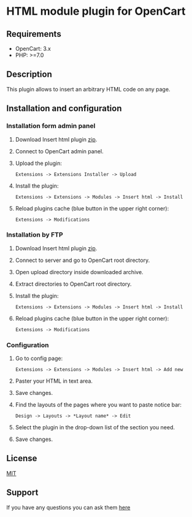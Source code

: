 # HTML module plugin for OpenCart

## Requirements

* OpenCart: 3.x
* PHP: >=7.0

## Description

This plugin allows to insert an arbitrary HTML code on any page.

## Installation and configuration

### Installation form admin panel

1. Download Insert html plugin [zip](./Insert-html.ocmod.zip).

2. Connect to OpenCart admin panel.

3. Upload the plugin:

    ```
    Extensions -> Extensions Installer -> Upload
    ```

4. Install the plugin:

    ```
    Extensions -> Extensions -> Modules -> Insert html -> Install
    ```

5. Reload plugins cache (blue button in the upper right corner):

    ```
    Extensions -> Modifications
    ```

### Installation by FTP

1. Download Insert html plugin [zip](./Insert-html.ocmod.zip).

2. Connect to server and go to OpenCart root directory.

3. Open upload directory inside downloaded archive.

4. Extract directories to OpenCart root directory.

5. Install the plugin:

    ```
    Extensions -> Extensions -> Modules -> Insert html -> Install
    ```

5. Reload plugins cache (blue button in the upper right corner):

    ```
    Extensions -> Modifications
    ```

### Configuration

1. Go to config page:

    ```
    Extensions -> Extensions -> Modules -> Insert html -> Add new
    ```

2. Paster your HTML in text area.

3. Save changes.

4. Find the layouts of the pages where you want to paste notice bar:

    ```
    Design -> Layouts -> *Layout name* -> Edit
    ```

5. Select the plugin in the drop-down list of the section you need.

6. Save changes.

## License

[MIT](https://github.com/overvis/opencart-plugins/blob/master/LICENSE)

## Support

If you have any questions you can ask them [here](https://github.com/overvis/opencart-plugins/issues)
